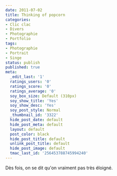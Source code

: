 ```yaml
---
date: 2011-07-02
title: Thinking of popcorn
categories:
- Clic clac
- Divers
- Photographie
- Portfolio
tags:
- Photographie
- Portrait
- Singe
status: publish
published: true
meta:
  _edit_last: '1'
  ratings_users: '0'
  ratings_score: '0'
  ratings_average: '0'
  soy_box_size: Default (310px)
  soy_show_title: 'Yes'
  soy_show_desc: 'Yes'
  soy_post_style: Normal
  _thumbnail_id: '3322'
  hide_post_date: default
  hide_post_meta: default
  layout: default
  post_color: black
  hide_post_title: default
  unlink_post_title: default
  hide_post_image: default
  tmac_last_id: '256453788745994240'
---
```

Dès fois, on se dit qu'on vraiment pas très éloigné.
